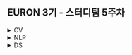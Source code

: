 ## EURON 3기 - 스터디팀 5주차
<details>
<summary>CV</summary>
<div markdown="1">
  
  <br />
  
| 주차 | 내용             | 발표자                               | 발표자료 |
| ---- | ---------------- | ------------------------------------ | -------- |
|  5  |   cs231n 5주차  |        조수빈, 변규리         | [📚]()    |

## **Assignment**

### **📍 5주차 예습과제 (~9/26)**

  1️⃣ CS231N 5강을 수강하고, 요약 및 정리한 내용을 깃허브에 업로드
  
  2️⃣ (선택) 질문 사항이나 공유하고 싶은 내용 `Ewha-Euron/2022-2-Euron-CV` issue에 추가

**예습과제 제출 방법**

> 해당 파일을 master branch에 업로드하신 후 해당 master branch에서 pull request 를 진행해주세요.
>
### **📍 4주차 복습과제 (~9/26)**

- [https://cs231n.github.io/assignments2021/assignment1/](https://cs231n.github.io/assignments2021/assignment1/)의 `Q3: Implement 
  
    1️⃣ `softmax.ipynb` 을 완료하신 후, `.py` 파일로 변환해서 제출해주세요. (모든 cell을 하나의 py 파일에 합쳐주세요)
      - 파일명: `main_softmax.py`
  
    2️⃣ `softmax.py` 을 제출해주세요.


**복습과제 제출 방법**

> 해당 파일을 Week_5 branch에 업로드하신 후 해당 Week_5 branch에서 pull request 를 진행해주세요.
>
## **Due**

- 5주차 예습과제
    - **9월 26일**까지 제출합니다.
- 4주차 복습과제
    - **9월 26일**까지 제출합니다.

## **Extra-Credit**
- [https://github.com/deeplearningzerotoall](https://github.com/deeplearningzerotoall)
    - `lab-08` ~ `lab-09` 을 진행해주세요.



</div>
</details>


<details>
<summary>NLP</summary>
<div markdown="1">       

  | 주차 | 내용             | 발표자                               | 발표자료 |
| ---- | ---------------- | ------------------------------------ | -------- |
|  5주차   |   cs224n 5강   |  김수한, 김경민   | [📚]()    |

## Assignment
### 📍 예습과제 

1️⃣ CS224N 5강을 수강하고, 요약 및 정리한 내용을 깃허브에 업로드  
2️⃣ (선택) 질문 사항이나 공유하고 싶은 내용 `Ewha-Euron/2022-02-Euron-NLP` issue에 추가

### 예습과제 제출 방법
  
> 해당 파일을 `master` branch에 업로드하신 후 해당 `master`  branch에서  `pull request` 를 진행해주세요.
  
- 과제 제출 방법
    - 레포: (origin) username/2022-2-Euron-Study-Assignment
    - 브랜치: `master`
    - 해당 주차 브랜치에 과제 업로드하고 Pull Request, 이때 label은 `NLP` , `예습과제`
    
 
### 📍 복습과제
  1️⃣ CS224N Assignment2 문제 2 Coding: Implementing word2vec의 (a)만 풀어서 제출
 
  - [CS224N 2021 Assignment2 문제](https://web.stanford.edu/class/archive/cs/cs224n/cs224n.1214/assignments/a2.pdf)
  - [CS224N 2021 Assignment2 코드](https://web.stanford.edu/class/archive/cs/cs224n/cs224n.1214/assignments/a2.zip) 

  
### 복습과제 제출 방법
  
> 해당 파일을 `Week_5` branch에 업로드하신 후 해당 `Week_5`  branch에서  `pull request` 를 진행해주세요.
  
- 과제 제출 방법
    - 레포: (origin) username/2022-2-Euron-Study-Assignment
    - 브랜치: `Week_5`
    - 해당 주차 브랜치에 과제 업로드하고 Pull Request, 이때 label은 `NLP` , `복습과제`

## **Due**

- 5주차 예습과제
    - **9월 26일**까지 제출합니다.
- 4주차 복습과제
    - **9월 26일**까지 제출합니다.

</div>
</details>


<details>
<summary>DS</summary>
<div markdown="1">       

<br />  
  
| 주차 | 내용         | 발표자                       | 발표자료 |
| ---- | ------------ | ---------------------------- | -------- |
|  5   | 파이썬머신러닝완벽가이드 5장 |소예림, 황선경, 김경민 | [📚]()    |



## Assignment

> 매주 예습 과제와 복습 과제가 주어집니다. 
  
### 📍 예습과제 (~9/26)
 1️⃣ 파이썬 머신러닝 완벽 가이드 5장을 pdf 형식으로 정리합니다. 또한 주피터나 구글 코랩으로 실행한 실습 코드들을 ipynb 형식으로 정리합니다.
  
### 예습과제 제출 방법
  
> 해당 파일을 `master` branch에 업로드하신 후 해당 `master`  branch에서  `pull request` 를 진행해주세요.
  
- 과제 제출 방법
    - 레포: (origin) username/2022-2-Euron-Study-Assignments
    - 브랜치: `master`
    - 해당 주차 브랜치에 과제 업로드하고 Pull Request, 이때 label은 `DS` , `예습과제`
  
### 📍 복습과제 (~9/26)
  - 데이터사이언스팀 레포지토리에 올라온 데이터셋과 복습과제 파일을 다운받아 문제를 해결해주세요.
  
### 복습과제 제출 방법
  
> 해당 파일을 `Week_5` branch에 업로드하신 후 해당 `Week_5`  branch에서  `pull request` 를 진행해주세요.
  
- 과제 제출 방법
    - 레포: (origin) username/2022-2-Euron-Study-Assignments
    - 브랜치: `Week_5`
    - 해당 주차 브랜치에 과제 업로드하고 Pull Request, 이때 label은 `DS` , `복습과제`

  
## Due 
  
📍 예습과제
  - **9월 26일**까지 제출합니다.
  
📍 복습과제
  - **9월 26일**까지 제출합니다.
  

</div>
</details>
